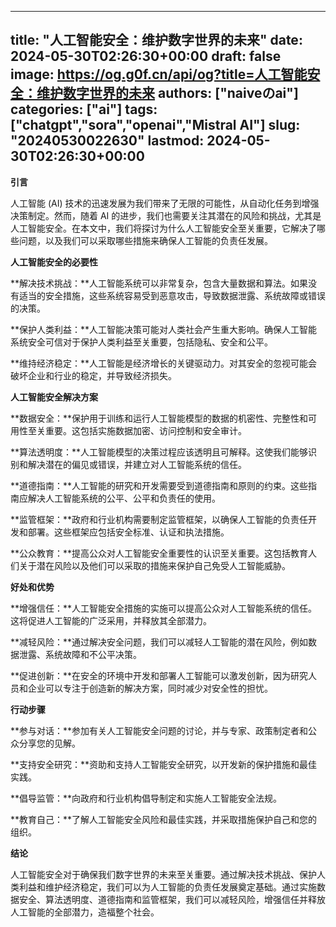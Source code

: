 
---
title: "人工智能安全：维护数字世界的未来"
date: 2024-05-30T02:26:30+00:00
draft: false
image: https://og.g0f.cn/api/og?title=人工智能安全：维护数字世界的未来
authors: ["naiveのai"]
categories: ["ai"]
tags: ["chatgpt","sora","openai","Mistral AI"]
slug: "20240530022630"
lastmod: 2024-05-30T02:26:30+00:00
---
**引言**

人工智能 (AI) 技术的迅速发展为我们带来了无限的可能性，从自动化任务到增强决策制定。然而，随着 AI 的进步，我们也需要关注其潜在的风险和挑战，尤其是人工智能安全。在本文中，我们将探讨为什么人工智能安全至关重要，它解决了哪些问题，以及我们可以采取哪些措施来确保人工智能的负责任发展。

**人工智能安全的必要性**

**解决技术挑战：**人工智能系统可以非常复杂，包含大量数据和算法。如果没有适当的安全措施，这些系统容易受到恶意攻击，导致数据泄露、系统故障或错误的决策。

**保护人类利益：**人工智能决策可能对人类社会产生重大影响。确保人工智能系统安全可信对于保护人类利益至关重要，包括隐私、安全和公平。

**维持经济稳定：**人工智能是经济增长的关键驱动力。对其安全的忽视可能会破坏企业和行业的稳定，并导致经济损失。

**人工智能安全解决方案**

**数据安全：**保护用于训练和运行人工智能模型的数据的机密性、完整性和可用性至关重要。这包括实施数据加密、访问控制和安全审计。

**算法透明度：**人工智能模型的决策过程应该透明且可解释。这使我们能够识别和解决潜在的偏见或错误，并建立对人工智能系统的信任。

**道德指南：**人工智能的研究和开发需要受到道德指南和原则的约束。这些指南应解决人工智能系统的公平、公平和负责任的使用。

**监管框架：**政府和行业机构需要制定监管框架，以确保人工智能的负责任开发和部署。这些框架应包括安全标准、认证和执法措施。

**公众教育：**提高公众对人工智能安全重要性的认识至关重要。这包括教育人们关于潜在风险以及他们可以采取的措施来保护自己免受人工智能威胁。

**好处和优势**

**增强信任：**人工智能安全措施的实施可以提高公众对人工智能系统的信任。这将促进人工智能的广泛采用，并释放其全部潜力。

**减轻风险：**通过解决安全问题，我们可以减轻人工智能的潜在风险，例如数据泄露、系统故障和不公平决策。

**促进创新：**在安全的环境中开发和部署人工智能可以激发创新，因为研究人员和企业可以专注于创造新的解决方案，同时减少对安全性的担忧。

**行动步骤**

**参与对话：**参加有关人工智能安全问题的讨论，并与专家、政策制定者和公众分享您的见解。

**支持安全研究：**资助和支持人工智能安全研究，以开发新的保护措施和最佳实践。

**倡导监管：**向政府和行业机构倡导制定和实施人工智能安全法规。

**教育自己：**了解人工智能安全风险和最佳实践，并采取措施保护自己和您的组织。

**结论**

人工智能安全对于确保我们数字世界的未来至关重要。通过解决技术挑战、保护人类利益和维护经济稳定，我们可以为人工智能的负责任发展奠定基础。通过实施数据安全、算法透明度、道德指南和监管框架，我们可以减轻风险，增强信任并释放人工智能的全部潜力，造福整个社会。